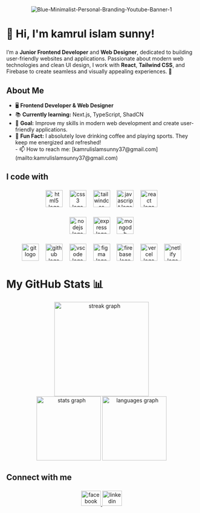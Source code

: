 <div align="center">
  <img src="https://i.ibb.co.com/Gv8NBgkd/Blue-Minimalist-Personal-Branding-Youtube-Banner-1.jpg" alt="Blue-Minimalist-Personal-Branding-Youtube-Banner-1" border="0" />
</div>

###

<h1 align="left">👋 Hi, I'm kamrul islam sunny!</h1>

###

<p align="left">I’m a <b>Junior Frontend Developer</b> and <b>Web Designer</b>, dedicated to building user-friendly websites and applications. Passionate about modern web technologies and clean UI design, I work with <b>React</b>, <b>Tailwind CSS</b>, and Firebase to create seamless and visually appealing experiences. 🚀</p>

###
<h2 align="left">About Me</h2>

<ul>
  <li>🖥️ <strong>Frontend Developer & Web Designer</strong></li>
  <li>📚 <strong>Currently learning:</strong> Next.js, TypeScript, ShadCN</li>
  <li>🎯 <strong>Goal:</strong> Improve my skills in modern web development and create user-friendly applications.</li>
  <li>🎲 <strong>Fun Fact:</strong> I absolutely love drinking coffee and playing sports. They keep me energized and refreshed!</li>
  - 📫 How to reach me: [kamrulislamsunny37@gmail.com](mailto:kamrulislamsunny37@gmail.com)
</ul>



###

<h2 align="left">I code with</h2>

###

<div align="center">
  <img src="https://skillicons.dev/icons?i=html" height="45" alt="html5 logo"  />
  <img width="10" />
  <img src="https://skillicons.dev/icons?i=css" height="45" alt="css3 logo"  />
  <img width="10" />
  <img src="https://skillicons.dev/icons?i=tailwind" height="45" alt="tailwindcss logo"  />
  <img width="10" />
  <img src="https://skillicons.dev/icons?i=js" height="45" alt="javascript logo"  />
  <img width="10" />
  <img src="https://skillicons.dev/icons?i=react" height="45" alt="react logo"  />
</div>

###

<div align="center">
  <img src="https://skillicons.dev/icons?i=nodejs" height="45" alt="nodejs logo"  />
  <img width="10" />
  <img src="https://skillicons.dev/icons?i=express" height="45" alt="express logo"  />
  <img width="10" />
  <img src="https://skillicons.dev/icons?i=mongodb" height="45" alt="mongodb logo"  />
</div>

###

<div align="center">
  <img src="https://skillicons.dev/icons?i=git" height="45" alt="git logo"  />
  <img width="10" />
  <img src="https://skillicons.dev/icons?i=github" height="45" alt="github logo"  />
  <img width="10" />
  <img src="https://skillicons.dev/icons?i=vscode" height="45" alt="vscode logo"  />
  <img width="10" />
  <img src="https://skillicons.dev/icons?i=figma" height="45" alt="figma logo"  />
  <img width="10" />
  <img src="https://skillicons.dev/icons?i=firebase" height="45" alt="firebase logo"  />
  <img width="10" />
  <img src="https://skillicons.dev/icons?i=vercel" height="45" alt="vercel logo"  />
  <img width="10" />
  <img src="https://skillicons.dev/icons?i=netlify" height="45" alt="netlify logo"  />
</div>

###
###
<h1>My GitHub Stats 📊</h1>
<div align="center">
   <img src="https://streak-stats.demolab.com?user=kamrul-islam-sunny&locale=en&mode=daily&theme=radical&hide_border=true&border_radius=7&order=3" height="250" alt="streak graph"  />
<div/>
<div >
  <img src="https://github-readme-stats.vercel.app/api?username=kamrul-islam-sunny&hide_title=false&hide_rank=false&show_icons=true&include_all_commits=true&count_private=true&disable_animations=false&theme=radical&locale=en&hide_border=true&order=1" height="170" alt="stats graph"  />
  <img src="https://github-readme-stats.vercel.app/api/top-langs?username=kamrul-islam-sunny&locale=en&hide_title=false&layout=compact&card_width=320&langs_count=10&theme=radical&hide_border=true&order=2" height="170" alt="languages graph"  />
</div>


###

<h2 align="left">Connect with me</h2>

###

<div align="center">
  <a href="https://www.facebook.com/kamrulislam.sunny.35/" target="_blank">
    <img src="https://raw.githubusercontent.com/maurodesouza/profile-readme-generator/master/src/assets/icons/social/facebook/default.svg" width="52" height="40" alt="facebook logo"  />
  </a>
  <img src="https://raw.githubusercontent.com/maurodesouza/profile-readme-generator/master/src/assets/icons/social/linkedin/default.svg" width="52" height="40" alt="linkedin logo"  />
</div>
